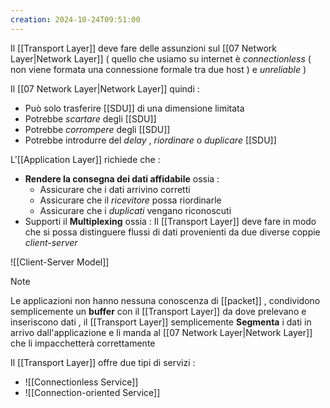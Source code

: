 ```yaml
---
creation: 2024-10-24T09:51:00
---
```

Il [[Transport Layer]] deve fare delle assunzioni sul [[07 Network Layer|Network Layer]] ( quello che usiamo su internet è *connectionless* ( non viene formata una connessione formale tra due host ) e *unreliable* )  

Il [[07 Network Layer|Network Layer]] quindi : 
+ Può solo trasferire [[SDU]] di una dimensione limitata
+ Potrebbe *scartare* degli [[SDU]]
+ Potrebbe *corrompere* degli [[SDU]]
+ Potrebbe introdurre del *delay* , *riordinare* o *duplicare* [[SDU]]

L'[[Application Layer]] richiede che : 
+ **Rendere la consegna dei dati affidabile** ossia : 
	+ Assicurare che i dati arrivino corretti 
	+ Assicurare che il *ricevitore* possa riordinarle
	+ Assicurare che i *duplicati* vengano riconoscuti
+ Supporti il **Multiplexing** ossia : Il [[Transport Layer]] deve fare in modo che si possa distinguere flussi di dati provenienti da due diverse coppie *client-server* 

![[Client-Server Model]]

>[!note] 
>Le applicazioni non hanno nessuna conoscenza di [[packet]] , condividono semplicemente un **buffer** con il [[Transport Layer]] da dove prelevano e inseriscono dati , il [[Transport Layer]] semplicemente **Segmenta** i dati in arrivo dall'applicazione e li manda al [[07 Network Layer|Network Layer]] che li impacchetterà correttamente

Il [[Transport Layer]] offre due tipi di servizi : 
+ ![[Connectionless Service]]
+ ![[Connection-oriented Service]] 
